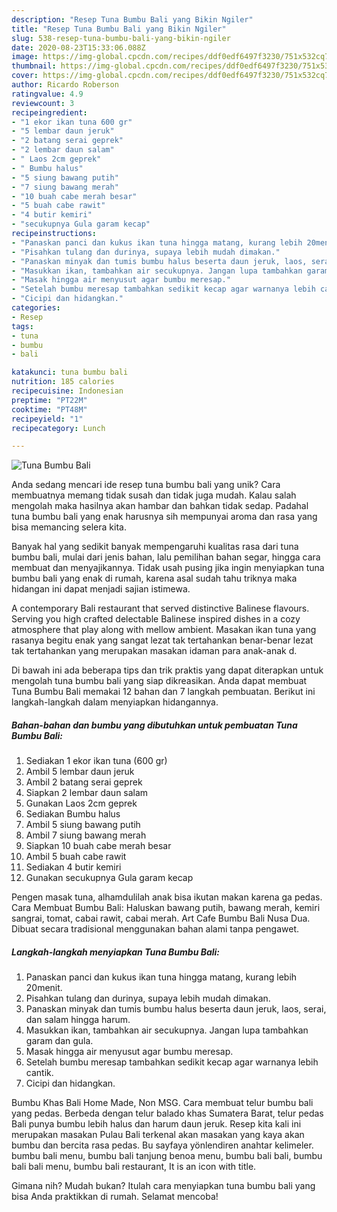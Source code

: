 ```yaml
---
description: "Resep Tuna Bumbu Bali yang Bikin Ngiler"
title: "Resep Tuna Bumbu Bali yang Bikin Ngiler"
slug: 538-resep-tuna-bumbu-bali-yang-bikin-ngiler
date: 2020-08-23T15:33:06.088Z
image: https://img-global.cpcdn.com/recipes/ddf0edf6497f3230/751x532cq70/tuna-bumbu-bali-foto-resep-utama.jpg
thumbnail: https://img-global.cpcdn.com/recipes/ddf0edf6497f3230/751x532cq70/tuna-bumbu-bali-foto-resep-utama.jpg
cover: https://img-global.cpcdn.com/recipes/ddf0edf6497f3230/751x532cq70/tuna-bumbu-bali-foto-resep-utama.jpg
author: Ricardo Roberson
ratingvalue: 4.9
reviewcount: 3
recipeingredient:
- "1 ekor ikan tuna 600 gr"
- "5 lembar daun jeruk"
- "2 batang serai geprek"
- "2 lembar daun salam"
- " Laos 2cm geprek"
- " Bumbu halus"
- "5 siung bawang putih"
- "7 siung bawang merah"
- "10 buah cabe merah besar"
- "5 buah cabe rawit"
- "4 butir kemiri"
- "secukupnya Gula garam kecap"
recipeinstructions:
- "Panaskan panci dan kukus ikan tuna hingga matang, kurang lebih 20menit."
- "Pisahkan tulang dan durinya, supaya lebih mudah dimakan."
- "Panaskan minyak dan tumis bumbu halus beserta daun jeruk, laos, serai, dan salam hingga harum."
- "Masukkan ikan, tambahkan air secukupnya. Jangan lupa tambahkan garam dan gula."
- "Masak hingga air menyusut agar bumbu meresap."
- "Setelah bumbu meresap tambahkan sedikit kecap agar warnanya lebih cantik."
- "Cicipi dan hidangkan."
categories:
- Resep
tags:
- tuna
- bumbu
- bali

katakunci: tuna bumbu bali 
nutrition: 185 calories
recipecuisine: Indonesian
preptime: "PT22M"
cooktime: "PT48M"
recipeyield: "1"
recipecategory: Lunch

---
```



![Tuna Bumbu Bali](https://img-global.cpcdn.com/recipes/ddf0edf6497f3230/751x532cq70/tuna-bumbu-bali-foto-resep-utama.jpg)

Anda sedang mencari ide resep tuna bumbu bali yang unik? Cara membuatnya memang tidak susah dan tidak juga mudah. Kalau salah mengolah maka hasilnya akan hambar dan bahkan tidak sedap. Padahal tuna bumbu bali yang enak harusnya sih mempunyai aroma dan rasa yang bisa memancing selera kita.

Banyak hal yang sedikit banyak mempengaruhi kualitas rasa dari tuna bumbu bali, mulai dari jenis bahan, lalu pemilihan bahan segar, hingga cara membuat dan menyajikannya. Tidak usah pusing jika ingin menyiapkan tuna bumbu bali yang enak di rumah, karena asal sudah tahu triknya maka hidangan ini dapat menjadi sajian istimewa.

A contemporary Bali restaurant that served distinctive Balinese flavours. Serving you high crafted delectable Balinese inspired dishes in a cozy atmosphere that play along with mellow ambient. Masakan ikan tuna yang rasanya begitu enak yang sangat lezat tak tertahankan benar-benar lezat tak tertahankan yang merupakan masakan idaman para anak-anak d.


Di bawah ini ada beberapa tips dan trik praktis yang dapat diterapkan untuk mengolah tuna bumbu bali yang siap dikreasikan. Anda dapat membuat Tuna Bumbu Bali memakai 12 bahan dan 7 langkah pembuatan. Berikut ini langkah-langkah dalam menyiapkan hidangannya.

<!--inarticleads1-->

##### Bahan-bahan dan bumbu yang dibutuhkan untuk pembuatan Tuna Bumbu Bali:

1. Sediakan 1 ekor ikan tuna (600 gr)
1. Ambil 5 lembar daun jeruk
1. Ambil 2 batang serai geprek
1. Siapkan 2 lembar daun salam
1. Gunakan  Laos 2cm geprek
1. Sediakan  Bumbu halus
1. Ambil 5 siung bawang putih
1. Ambil 7 siung bawang merah
1. Siapkan 10 buah cabe merah besar
1. Ambil 5 buah cabe rawit
1. Sediakan 4 butir kemiri
1. Gunakan secukupnya Gula garam kecap


Pengen masak tuna, alhamdulilah anak bisa ikutan makan karena ga pedas. Cara Membuat Bumbu Bali: Haluskan bawang putih, bawang merah, kemiri sangrai, tomat, cabai rawit, cabai merah. Art Cafe Bumbu Bali Nusa Dua. Dibuat secara tradisional menggunakan bahan alami tanpa pengawet. 

<!--inarticleads2-->

##### Langkah-langkah menyiapkan Tuna Bumbu Bali:

1. Panaskan panci dan kukus ikan tuna hingga matang, kurang lebih 20menit.
1. Pisahkan tulang dan durinya, supaya lebih mudah dimakan.
1. Panaskan minyak dan tumis bumbu halus beserta daun jeruk, laos, serai, dan salam hingga harum.
1. Masukkan ikan, tambahkan air secukupnya. Jangan lupa tambahkan garam dan gula.
1. Masak hingga air menyusut agar bumbu meresap.
1. Setelah bumbu meresap tambahkan sedikit kecap agar warnanya lebih cantik.
1. Cicipi dan hidangkan.


Bumbu Khas Bali Home Made, Non MSG. Cara membuat telur bumbu bali yang pedas. Berbeda dengan telur balado khas Sumatera Barat, telur pedas Bali punya bumbu lebih halus dan harum daun jeruk. Resep kita kali ini merupakan masakan Pulau Bali terkenal akan masakan yang kaya akan bumbu dan bercita rasa pedas. Bu sayfaya yönlendiren anahtar kelimeler. bumbu bali menu, bumbu bali tanjung benoa menu, bumbu bali bali, bumbu bali bali menu, bumbu bali restaurant, It is an icon with title. 

Gimana nih? Mudah bukan? Itulah cara menyiapkan tuna bumbu bali yang bisa Anda praktikkan di rumah. Selamat mencoba!
